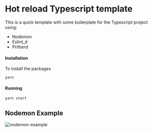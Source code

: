# Hot reload Typescript template

This is a quick template with some boilerplate for the Typescript project using:

-   Nodemon
-   Eslint_d
-   Prittierd

#### Installation

To install the packages

```shell
yarn
```

#### Running

```shell
yarn start
```

## Nodemon Example

![nodemon-example](https://user-images.githubusercontent.com/2684784/209585158-230b567e-fe3d-4803-b7f2-81b0e1cd91c6.gif)
